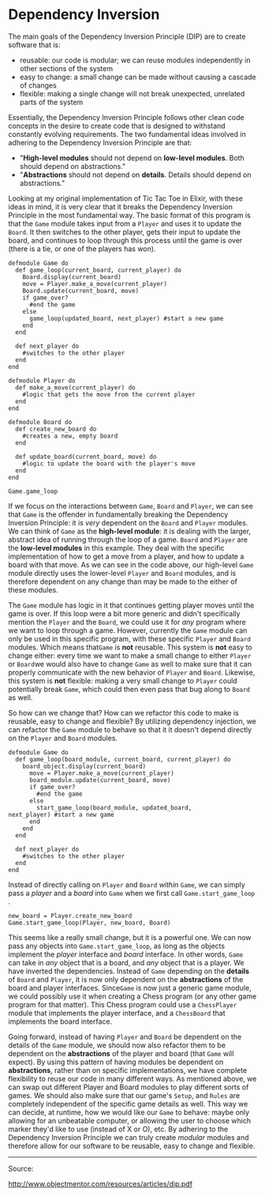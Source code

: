 Dependency Inversion
====================

The main goals of the Dependency Inversion Principle (DIP) are to
create software that is:

- reusable: our code is modular; we can reuse modules
  independently in other sections of the system
- easy to change: a small change can be made without causing a cascade
  of changes
- flexible: making a single change will not break unexpected,
  unrelated parts of the system


Essentially, the Dependency Inversion Principle follows other clean
code concepts in the desire to create code that is designed to
withstand constantly evolving requirements. The two fundamental ideas
involved in adhering to the Dependency Inversion Principle are that:
- "**High-level modules** should not depend on **low-level
  modules**. Both should depend on abstractions."
- "**Abstractions** should not depend on **details**. Details should
  depend on abstractions."

Looking at my original implementation of Tic Tac Toe in Elixir, with
these ideas in mind, it is very clear that it breaks the
Dependency Inversion Principle in the most fundamental way. The basic
format of this program is that the ```Game``` module takes input from a
```Player``` and uses it to update the ```Board```. It then
switches to the other player, gets their input to update the board,
and continues to loop through this process until the game is over
(there is a tie, or one of the players has won).

```
defmodule Game do
  def game_loop(current_board, current_player) do
    Board.display(current_board)
    move = Player.make_a_move(current_player)
    Board.update(current_board, move)
    if game_over?
      #end the game
    else
      game_loop(updated_board, next_player) #start a new game
    end
  end

  def next_player do
    #switches to the other player
  end
end
```

```
defmodule Player do
  def make_a_move(current_player) do
    #logic that gets the move from the current player
  end
end
```
```
defmodule Board do
  def create_new_board do
    #creates a new, empty board
  end

  def update_board(current_board, move) do
    #logic to update the board with the player's move
  end
end
```

```
Game.game_loop
```
If we focus on the interactions between ```Game```, ```Board``` and
```Player```, we can see that ```Game``` is the offender in
fundamentally breaking the Dependency Inversion Principle: it is
*very* dependent on the ```Board``` and ```Player``` modules. We can
think of ```Game``` as the **high-level module**: it is dealing with
the larger, abstract idea of running through the loop of a game.
```Board``` and ```Player``` are the **low-level modules** in this
example. They deal with the specific implementation of how to get a
move from a player, and how to update a board with that move. As we can
see in the code above, our high-level ```Game``` module directly uses
the lower-level ```Player``` and ```Board``` modules, and is
therefore dependent on any change than may be made to the either of
these modules. 

The ```Game``` module has logic in it that continues getting player
moves until the game is over. If this loop were a bit more generic
and didn't specifically mention the ```Player``` and the
```Board```, we could use it for *any* program where we want to loop
through a game. However, currently the ```Game``` module can only be
used in this specific program, with these specific ```Player``` and
```Board``` modules. Which means that```Game``` is **not**
reusable. This system is **not** easy to change either: every time we
want to make a small change to either ```Player``` or
```Board```we would also have to change ```Game``` as well to make
sure that it can properly communicate with the new behavior of
```Player``` and ```Board```. Likewise, this system is **not**
flexible: making a very small change to ```Player``` could
potentially break ```Game```, which could then even pass that bug
along to ```Board``` as well.

So how can we change that? How can we refactor this code to make is
reusable, easy to change and flexible? By utilizing dependency
injection, we can refactor the ```Game``` module to behave so that it
it doesn't depend directly on the ```Player``` and ```Board``` modules.


```
defmodule Game do
  def game_loop(board_module, current_board, current_player) do
    board_object.display(current_board)
      move = Player.make_a_move(current_player)
      board_module.update(current_board, move)
      if game_over?
        #end the game
      else
        start_game_loop(board_module, updated_board,
next_player) #start a new game
      end
    end
  end

  def next_player do
    #switches to the other player
  end
end
```

Instead of directly calling on ```Player``` and ```Board``` *within*
```Game```, we can simply pass a *player* and a *board*  into
```Game``` when we first call ```Game.start_game_loop``` .

```
new_board = Player.create_new_board
Game.start_game_loop(Player, new_board, Board)
```

This seems like a really small change, but it is a powerful one. We can
now pass any objects into ```Game.start_game_loop```, as long as the
objects implement the *player* interface and *board* interface. In
other words, ```Game``` can take in *any* object that is a board,
and *any* object that is a player. We have inverted the
dependencies. Instead of ```Game``` depending on the **details** of
```Board``` and ```Player```, it is now only dependent on the
**abstractions** of the board and player interfaces.
Since```Game``` is now just a generic game module, we could
possibly use it when creating a Chess program (or any other game program
for that matter). This Chess program could use a
```ChessPlayer``` module that implements the player interface, and a
```ChessBoard``` that implements the board interface.

Going forward, instead of having ```Player``` and ```Board``` be
dependent on the details of the ```Game``` module, we should now also
refactor them to be dependent on the **abstractions** of the player
and board (that ```Game``` will expect). By using this pattern of
having modules be dependent on **abstractions**, rather than on
specific implementations, we have complete flexibility to reuse our
code in many different ways. As mentioned above, we can swap out
different Player and Board modules to play different sorts of games.
We should also make sure that our game's ```Setup```, and
```Rules``` are completely independent of the specific game details
as well. This way we can decide, at runtime, how we would like our
```Game``` to behave: maybe only allowing for an unbeatable
computer, or allowing the user to choose which marker they'd like to
use (instead of X or O), etc. By adhering to the Dependency
Inversion Principle we can truly create *modular* modules and
therefore allow for our software to be reusable, easy to change and
flexible.

--------------

Source:

http://www.objectmentor.com/resources/articles/dip.pdf

